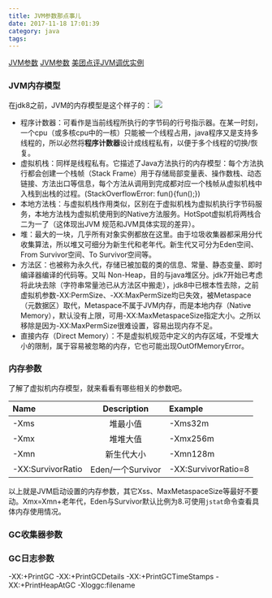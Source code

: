 ```yaml
---
title: JVM参数那点事儿
date: 2017-11-18 17:01:39
category: java
tags:
---
```

[JVM参数](https://www.cnblogs.com/edwardlauxh/archive/2010/04/25/1918603.html)
[JVM参数](https://www.cnblogs.com/redcreen/archive/2011/05/04/2037057.html)
[美团点评JVM调优实例](https://mp.weixin.qq.com/s?__biz=MjM5NjQ5MTI5OA==&mid=2651747273&idx=1&sn=7f947064a41eeecb6816a5d0838581ae&chksm=bd12aa848a65239289d5c39264e89bd175f377f6554bfe93b37ad6498cf13deff356333c5398&mpshare=1&scene=1&srcid=0108Pp81UenqcrqRmaMO1QNW&pass_ticket=w9AQASPqUnr1vwbOOlNXlTVA9QD8RoqlKcW5%2FRGKjfiKy9ShiDmnCQTcz4Z2UZQi#rd)
### JVM内存模型
在jdk8之前，JVM的内存模型是这个样子的：
![](/blog/2017/11/18/JVM%E5%8F%82%E6%95%B0%E9%82%A3%E7%82%B9%E4%BA%8B%E5%84%BF/mem.svg)
- 程序计数器：可看作是当前线程所执行的字节码的行号指示器。在某一时刻，一个cpu（或多核cpu中的一核）只能被一个线程占用，java程序又是支持多线程的，所以必然将**程序计数器**设计成线程私有，以便于多个线程的切换/恢复。
- 虚拟机栈：同样是线程私有。它描述了Java方法执行的内存模型：每个方法执行都会创建一个栈帧（Stack Frame）用于存储局部变量表、操作数栈、动态链接、方法出口等信息，每个方法从调用到完成都对应一个栈帧从虚拟机栈中入栈到出栈的过程。(StackOverflowError: fun(){fun();})
- 本地方法栈：与虚拟机栈作用类似，区别在于虚拟机栈为虚拟机执行字节码服务，本地方法栈为虚拟机使用到的Native方法服务。HotSpot虚拟机将两栈合二为一了（这体现出JVM 规范和JVM具体实现的差异）。
- 堆：最大的一块，几乎所有对象实例都放在这里。由于垃圾收集器都采用分代收集算法，所以堆又可细分为新生代和老年代。新生代又可分为Eden空间、From Survivor空间、To Survivor空间等。
- 方法区：也被称为永久代，存储已被加载的类的信息、常量、静态变量、即时编译器编译的代码等。又叫 Non-Heap，目的与java堆区分。jdk7开始已考虑将此块去除（字符串常量池已从方法区中搬走），jdk8中已根本性去除，之前虚拟机参数-XX:PermSize、-XX:MaxPermSize均已失效，被Metaspace（元数据区）取代，Metaspace不属于JVM内存，而是本地内存（Native Memory），默认没有上限，可用-XX:MaxMetaspaceSize指定大小。之所以移除是因为-XX:MaxPermSize很难设置，容易出现内存不足。
- 直接内存（Direct Memory）：不是虚拟机规范中定义的内存区域，不受堆大小的限制，属于容易被忽略的内存，它也可能出现OutOfMemoryError。

### 内存参数
了解了虚拟机内存模型，就来看看有哪些相关的参数吧。

|Name   |  Description | Example |
|:----- | :-------: | :------ |
|-Xms   | 堆最小值    |  -Xms32m |
|-Xmx   | 堆堆大值    |  -Xmx256m |
|-Xmn   | 新生代大小   |  -Xmn128m |
|-XX:SurvivorRatio | Eden/一个Survivor | -XX:SurvivorRatio=8 |

以上就是JVM启动设置的内存参数，其它Xss、MaxMetaspaceSize等最好不要动。Xmx=Xmn+老年代，Eden与Survivor默认比例为8.可使用`jstat`命令查看具体内存使用情况。

### GC收集器参数

### GC日志参数
-XX:+PrintGC
-XX:+PrintGCDetails
-XX:+PrintGCTimeStamps
-XX:+PrintHeapAtGC
-Xloggc:filename

